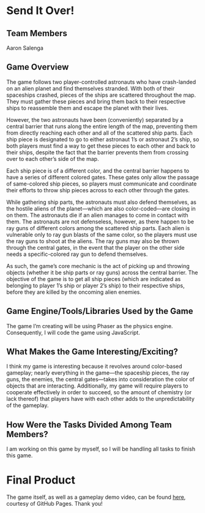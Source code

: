 # Send It Over!

## Team Members
Aaron Salenga

## Game Overview
The game follows two player-controlled astronauts who have crash-landed on an alien planet and find themselves stranded. With both of their spaceships crashed, pieces of the ships are scattered throughout the map. They must gather these pieces and bring them back to their respective ships to reassemble them and escape the planet with their lives.

However, the two astronauts have been (conveniently) separated by a central barrier that runs along the entire length of the map, preventing them from directly reaching each other and all of the scattered ship parts. Each ship piece is designated to go to either astronaut 1’s or astronaut 2’s ship, so both players must find a way to get these pieces to each other and back to their ships, despite the fact that the barrier prevents them from crossing over to each other’s side of the map.

Each ship piece is of a different color, and the central barrier happens to have a series of different colored gates. These gates only allow the passage of same-colored ship pieces, so players must communicate and coordinate their efforts to throw ship pieces across to each other through the gates.

While gathering ship parts, the astronauts must also defend themselves, as the hostile aliens of the planet—which are also color-coded—are closing in on them. The astronauts die if an alien manages to come in contact with them. The astronauts are not defenseless, however, as there happen to be ray guns of different colors among the scattered ship parts. Each alien is vulnerable only to ray gun blasts of the same color, so the players must use the ray guns to shoot at the aliens. The ray guns may also be thrown through the central gates, in the event that the player on the other side needs a specific-colored ray gun to defend themselves.

As such, the game’s core mechanic is the act of picking up and throwing objects (whether it be ship parts or ray guns) across the central barrier.  The objective of the game is to get all ship pieces (which are indicated as belonging to player 1’s ship or player 2’s ship) to their respective ships, before they are killed by the oncoming alien enemies.

## Game Engine/Tools/Libraries Used by the Game
The game I’m creating will be using Phaser as the physics engine. Consequently, I will code the game using JavaScript.

## What Makes the Game Interesting/Exciting?
I think my game is interesting because it revolves around color-based gameplay; nearly everything in the game—the spaceship pieces, the ray guns, the enemies, the central gates—takes into consideration the color of objects that are interacting. Additionally, my game will require players to cooperate effectively in order to succeed, so the amount of chemistry (or lack thereof) that players have with each other adds to the unpredictability of the gameplay.

## How Were the Tasks Divided Among Team Members? 
I am working on this game by myself, so I will be handling all tasks to finish this game.

# Final Product
The game itself, as well as a gameplay demo video, can be found [here](https://asalenga.github.io/SendItOver/), courtesy of GitHub Pages.
Thank you!
